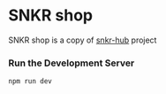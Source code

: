 # SNKR shop

SNKR shop is a copy of [snkr-hub](ttps://github.com/yourusername/snkr-hub.git) project

### Run the Development Server

```bash
npm run dev
```
